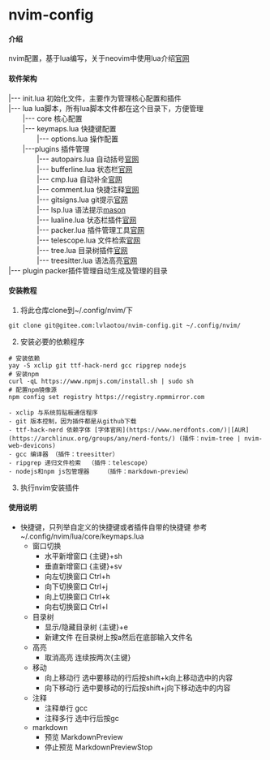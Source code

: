 # nvim-config

#### 介绍
nvim配置，基于lua编写，关于neovim中使用lua介绍[官网](https://neovim.io/doc/user/lua-guide.html#lua-guide)

#### 软件架构
|--- init.lua    初始化文件，主要作为管理核心配置和插件  
|--- lua    lua脚本，所有lua脚本文件都在这个目录下，方便管理  
    &ensp;&ensp;&ensp;&ensp;|--- core    核心配置  
    &ensp;&ensp;&ensp;&ensp;|--- keymaps.lua 快捷键配置  
    &ensp;&ensp;&ensp;&ensp;&ensp;&ensp;&ensp;&ensp;|--- options.lua 操作配置  
    &ensp;&ensp;&ensp;&ensp;|---plugins 插件管理  
    &ensp;&ensp;&ensp;&ensp;&ensp;&ensp;&ensp;&ensp;|--- autopairs.lua   自动括号[官网](https://github.com/windwp/nvim-autopairs)  
    &ensp;&ensp;&ensp;&ensp;&ensp;&ensp;&ensp;&ensp;|--- bufferline.lua  状态栏[官网](https://github.com/akinsho/bufferline.nvim)  
    &ensp;&ensp;&ensp;&ensp;&ensp;&ensp;&ensp;&ensp;|--- cmp.lua     自动补全[官网](https://github.com/hrsh7th/nvim-cmp)  
    &ensp;&ensp;&ensp;&ensp;&ensp;&ensp;&ensp;&ensp;|--- comment.lua     快捷注释[官网](https://github.com/numToStr/Comment.nvim)  
    &ensp;&ensp;&ensp;&ensp;&ensp;&ensp;&ensp;&ensp;|--- gitsigns.lua    git提示[官网](https://github.com/lewis6991/gitsigns.nvim)  
    &ensp;&ensp;&ensp;&ensp;&ensp;&ensp;&ensp;&ensp;|--- lsp.lua     语法提示[mason](https://github.com/williamboman/mason.nvim)  
    &ensp;&ensp;&ensp;&ensp;&ensp;&ensp;&ensp;&ensp;|--- lualine.lua     状态栏插件[官网](https://github.com/nvim-lualine/lualine.nvim)  
    &ensp;&ensp;&ensp;&ensp;&ensp;&ensp;&ensp;&ensp;|--- packer.lua      插件管理工具[官网](https://github.com/wbthomason/packer.nvim)  
    &ensp;&ensp;&ensp;&ensp;&ensp;&ensp;&ensp;&ensp;|--- telescope.lua   文件检索[官网](https://github.com/nvim-telescope/telescope.nvim)  
    &ensp;&ensp;&ensp;&ensp;&ensp;&ensp;&ensp;&ensp;|--- tree.lua    目录树插件[官网](https://github.com/nvim-tree/nvim-tree.lua)  
    &ensp;&ensp;&ensp;&ensp;&ensp;&ensp;&ensp;&ensp;|--- treesitter.lua      语法高亮[官网](https://github.com/nvim-treesitter/nvim-treesitter)  
|--- plugin  packer插件管理自动生成及管理的目录  
#### 安装教程
1.  将此仓库clone到~/.config/nvim/下
```git
git clone git@gitee.com:lvlaotou/nvim-config.git ~/.config/nvim/
```
2.  安装必要的依赖程序
```shell
# 安装依赖
yay -S xclip git ttf-hack-nerd gcc ripgrep nodejs
# 安装npm
curl -qL https://www.npmjs.com/install.sh | sudo sh
# 配置npm镜像源
npm config set registry https://registry.npmmirror.com
```
    - xclip 与系统剪贴板通信程序
    - git 版本控制，因为插件都是从github下载
    - ttf-hack-nerd 依赖字体 [字体官网](https://www.nerdfonts.com/)|[AUR](https://archlinux.org/groups/any/nerd-fonts/) (插件：nvim-tree | nvim-web-devicons)
    - gcc 编译器 （插件：treesitter）
    - ripgrep 递归文件检索  （插件：telescope）
    - nodejs和npm js包管理器    （插件：markdown-preview）
3.  执行nvim安装插件

#### 使用说明
- 快捷键，只列举自定义的快捷键或者插件自带的快捷键 参考~/.config/nvim/lua/core/keymaps.lua
    - 窗口切换 
        - 水平新增窗口 {主键}+sh
        - 垂直新增窗口 {主键}+sv 
        - 向左切换窗口 Ctrl+h
        - 向下切换窗口 Ctrl+j
        - 向上切换窗口 Ctrl+k
        - 向右切换窗口 Ctrl+l
    - 目录树
        - 显示/隐藏目录树 {主键}+e
        - 新建文件 在目录树上按a然后在底部输入文件名
    - 高亮
        - 取消高亮 连续按两次{主键}
    - 移动
        - 向上移动行 选中要移动的行后按shift+k向上移动选中的内容
        - 向下移动行 选中要移动的行后按shift+j向下移动选中的内容
    - 注释
        - 注释单行 gcc
        - 注释多行 选中行后按gc
    - markdown
        - 预览  MarkdownPreview
        - 停止预览  MarkdownPreviewStop
